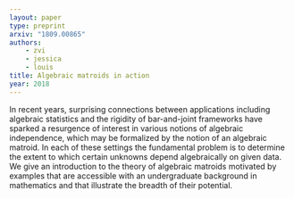 ```yaml
---
layout: paper
type: preprint
arxiv: "1809.00865"
authors:
    - zvi
    - jessica
    - louis
title: Algebraic matroids in action
year: 2018
---
```


In recent years, surprising connections between applications including
algebraic statistics and the rigidity of bar-and-joint frameworks have sparked
a resurgence of interest in various notions of algebraic independence, which
may be formalized by the notion of an algebraic matroid. In each of these
settings the fundamental problem is to determine the extent to which certain
unknowns depend algebraically on given data. We give an introduction to the
theory of algebraic matroids motivated by examples that are accessible with an
undergraduate background in mathematics and that illustrate the breadth of
their potential.